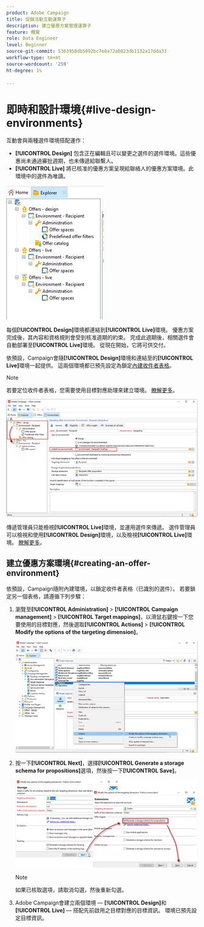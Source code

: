 ```yaml
---
product: Adobe Campaign
title: 促銷活動互動運算子
description: 建立優惠方案管理運算子
feature: 概覽
role: Data Engineer
level: Beginner
source-git-commit: 5363950db5092bc7e0a72a0823db1132a17dda33
workflow-type: tm+mt
source-wordcount: '259'
ht-degree: 1%

---
```


# 即時和設計環境{#live-design-environments}

互動會與兩種選件環境搭配運作：

* **[!UICONTROL Design]** 包含正在編輯且可以變更之選件的選件環境。這些優惠尚未通過審批週期，也未傳遞給聯繫人。
* **[!UICONTROL Live]** 將已核准的優惠方案呈現給聯絡人的優惠方案環境。此環境中的選件為唯讀。

![](assets/offer_environments_overview_001.png)

每個&#x200B;**[!UICONTROL Design]**&#x200B;環境都連結到&#x200B;**[!UICONTROL Live]**&#x200B;環境。 優惠方案完成後，其內容和資格規則會受到核准週期的約束。 完成此週期後，相關選件會自動部署至&#x200B;**[!UICONTROL Live]**&#x200B;環境。 從現在開始，它將可供交付。

依預設，Campaign會隨&#x200B;**[!UICONTROL Design]**&#x200B;環境和連結至的&#x200B;**[!UICONTROL Live]**&#x200B;環境一起提供。 這兩個環境都已預先設定為鎖定[內建收件者表格](../dev/datamodel.md#ootb-profiles)。

>[!NOTE]
>
>若要定位收件者表格，您需要使用目標對應助理來建立環境。 [瞭解更多](#creating-an-offer-environment)。

![](assets/offer_environments_overview_002.png)

傳遞管理員只能檢視&#x200B;**[!UICONTROL Live]**&#x200B;環境，並運用選件來傳遞。 選件管理員可以檢視和使用&#x200B;**[!UICONTROL Design]**&#x200B;環境，以及檢視&#x200B;**[!UICONTROL Live]**&#x200B;環境。 [瞭解更多](interaction-operators.md)。

## 建立優惠方案環境{#creating-an-offer-environment}

依預設，Campaign隨附內建環境，以鎖定收件者表格（已識別的選件）。 若要鎖定另一個表格，請遵循下列步驟：

1. 瀏覽至&#x200B;**[!UICONTROL Administration]** > **[!UICONTROL Campaign management]** > **[!UICONTROL Target mappings]**，以滑鼠右鍵按一下您要使用的目標對應，然後選取&#x200B;**[!UICONTROL Actions]** > **[!UICONTROL Modify the options of the targeting dimension]**。

   ![](assets/offer_env_anonymous_001.png)

1. 按一下&#x200B;**[!UICONTROL Next]**，選擇&#x200B;**[!UICONTROL Generate a storage schema for propositions]**&#x200B;選項，然後按一下&#x200B;**[!UICONTROL Save]**。

   ![](assets/offer_env_anonymous_002.png)

   >[!NOTE]
   >
   >如果已核取選項，請取消勾選，然後重新勾選。

1. Adobe Campaign會建立兩個環境 — **[!UICONTROL Design]**&#x200B;和&#x200B;**[!UICONTROL Live]** — 搭配先前啟用之目標對應的目標資訊。 環境已預先設定目標資訊。

